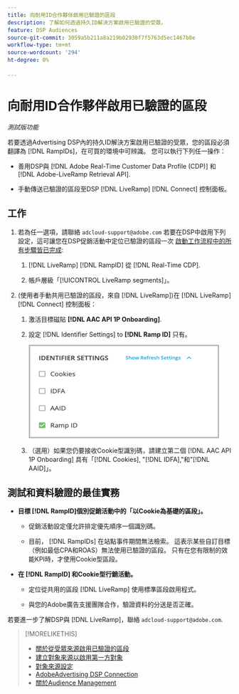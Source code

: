 ```yaml
---
title: 向耐用ID合作夥伴啟用已驗證的區段
description: 了解如何透過持久ID解決方案啟用已驗證的受眾。
feature: DSP Audiences
source-git-commit: 3059a5b211a8a219b02930f7f5763d5ec1467b8e
workflow-type: tm+mt
source-wordcount: '294'
ht-degree: 0%

---
```


# 向耐用ID合作夥伴啟用已驗證的區段

*測試版功能*

若要透過Advertising DSP內的持久ID解決方案啟用已驗證的受眾，您的區段必須翻譯為 [!DNL RampIDs]，在可買的環境中可辨識。 您可以執行下列任一操作：

* 善用DSP與 [!DNL Adobe Real-Time Customer Data Profile (CDP)] 和 [!DNL Adobe-LiveRamp Retrieval API].

* 手動傳送已驗證的區段至DSP [!DNL LiveRamp] [!DNL Connect] 控制面板。

## 工作

1. 若為任一選項，請聯絡 `adcloud-support@adobe.com` 若要在DSP中啟用下列設定，這可讓您在DSP促銷活動中定位已驗證的區段一次 [啟動工作流程中的所有步驟皆已完成](source-about.md#workflow-sources):

   1. [!DNL LiveRamp] [!DNL RampID] 從 [!DNL Real-Time CDP].

   1. 帳戶層級「[!UICONTROL LiveRamp segments]」。

1. (使用者手動共用已驗證的區段，來自 [!DNL LiveRamp])在 [!DNL LiveRamp] [!DNL Connect] 控制面板：

   1. 激活目標磁貼 **[!DNL AAC API 1P Onboarding]**.

   1. 設定 [!DNL Identifier Settings] to **[!DNL Ramp ID]** 只有。

      ![識別碼設定](/help/dsp/assets/liveramp-tile-settings.png)

   1. （選用）如果您仍要接收Cookie型識別碼，請建立第二個 [!DNL AAC API 1P Onboarding] 具有「[!DNL Cookies], &quot;[!DNL IDFA],&quot;和&quot;[!DNL AAID]」。

## 測試和資料驗證的最佳實務

* **目標 [!DNL RampID]個別促銷活動中的「以Cookie為基礎的區段」。**

   * 促銷活動設定僅允許排定優先順序一個識別碼。

   * 目前， [!DNL RampIDs] 在站點事件期間無法檢索。 這表示某些自訂目標（例如最低CPA和ROAS）無法使用已驗證的區段。 只有在您有限制的效能KPI時，才使用Cookie型區段。

* **在 [!DNL RampID] 和Cookie型行銷活動。**

   * 定位從共用的區段 [!DNL LiveRamp] 使用標準區段啟用程式。

   * 與您的Adobe廣告支援團隊合作，驗證資料的分送是否正確。

若要進一步了解DSP與 [!DNL LiveRamp]，聯絡 `adcloud-support@adobe.com`.

>[!MORELIKETHIS]
>
>* [關於從受眾來源啟用已驗證的區段](source-about.md)
>* [建立對象來源以啟用第一方對象](source-create.md)
>* [對象來源設定](source-settings.md)
>* [AdobeAdvertising DSP Connection](https://experienceleague.adobe.com/docs/experience-platform/destinations/catalog/advertising/adobe-advertising-cloud-connection.html)
>* [關於Audience Management](/help/dsp/audiences/audience-about.md)

